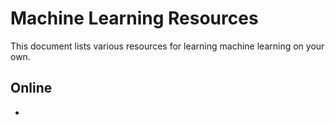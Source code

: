 # Machine Learning Resources

This document lists various resources for learning machine learning on your own.

## Online
- 